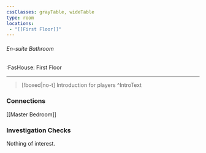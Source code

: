```yaml
---
cssClasses: grayTable, wideTable
type: room
locations:
 - "[[First Floor]]"
---
```

###### En-suite Bathroom
<span class="sub2">:FasHouse: First Floor</span>

---

> [!boxed|no-t]
> Introduction for players
>^IntroText
	
### Connections
[[Master Bedroom]]

### Investigation Checks
Nothing of interest.

